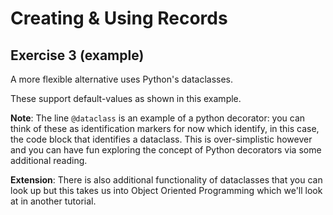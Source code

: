 # Creating & Using Records
## Exercise 3 (example)

A more flexible alternative uses Python's dataclasses.

These support default-values as shown in this example.

**Note**: The line `@dataclass` is an example of a python decorator: you can think of these as identification markers for now which identify, in this case, the code block that identifies a dataclass. This is over-simplistic however and you can have fun exploring the concept of Python decorators via some additional reading.

**Extension**: There is also additional functionality of dataclasses that you can look up but this takes us into Object Oriented Programming which we'll look at in another tutorial.